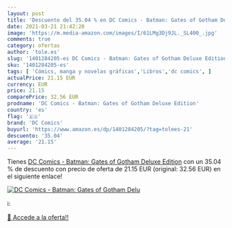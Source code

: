 ```yaml
---
layout: post
title: 'Descuento del 35.04 % en DC Comics - Batman: Gates of Gotham Delu'
date: 2021-03-21 21:42:20
image: 'https://m.media-amazon.com/images/I/61LMg3Dj9JL._SL400_.jpg'
comments: true
category: ofertas
author: 'tole.es'
slug: '1401284205-es DC Comics - Batman: Gates of Gotham Deluxe Edition'
sku: '1401284205-es'
tags: [ 'Cómics, manga y novelas gráficas','Libros','dc comics', ]
actualPrice: 21.15 EUR
currency: EUR
price: 21.15
comparePrice: 32.56 EUR
prodname: 'DC Comics - Batman: Gates of Gotham Deluxe Edition'
country: 'es'
flag: '🇪🇸'
brand: 'DC Comics'
buyurl: 'https://www.amazon.es/dp/1401284205/?tag=tolees-21'
descuento: '35.04'
average: '21.15'
---
```


Tienes [DC Comics - Batman: Gates of Gotham Deluxe Edition](https://www.amazon.es/dp/1401284205/?tag=tolees-21) con un 35.04 % de descuento con precio de oferta de 21.15 EUR (original: 32.56 EUR) en el siguiente enlace!

[![DC Comics - Batman: Gates of Gotham Delu](https://m.media-amazon.com/images/I/61LMg3Dj9JL._SL400_.jpg)](https://www.amazon.es/dp/1401284205/?tag=tolees-21)

ℹ️:


[🛒 Accede a la oferta!!](https://www.amazon.es/dp/1401284205/?tag=tolees-21)
